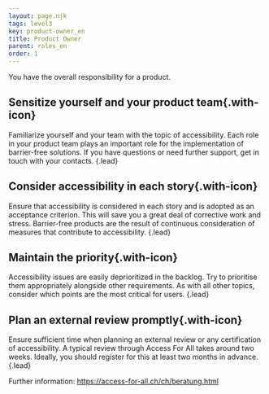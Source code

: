 ```yaml
---
layout: page.njk
tags: level3
key: product-owner_en
title: Product Owner
parent: roles_en
order: 1
---
```


You have the overall responsibility for a product.

## <sbb-icon name="circle-tick-medium"></sbb-icon> Sensitize yourself and your product team{.with-icon}
Familiarize yourself and your team with the topic of accessibility. Each role in your product team plays an important role for the implementation of barrier-free solutions. If you have questions or need further support, get in touch with your <sbb-link variant="inline" type="button" href="/{{page.lang}}/accessibility/introduction/contact/">contacts</sbb-link>. {.lead}

## <sbb-icon name="circle-tick-medium"></sbb-icon> Consider accessibility in each story{.with-icon}
Ensure that accessibility is considered in each story and is adopted as an acceptance criterion. This will save you a great deal of corrective work and stress. Barrier-free products are the result of continuous consideration of measures that contribute to accessibility. {.lead}

## <sbb-icon name="circle-tick-medium"></sbb-icon> Maintain the priority{.with-icon}
Accessibility issues are easily deprioritized in the backlog. Try to prioritise them appropriately alongside other requirements. As with all other topics, consider which points are the most critical for users. {.lead}

## <sbb-icon name="circle-tick-medium"></sbb-icon> Plan an external review promptly{.with-icon}
Ensure sufficient time when planning an external review or any <sbb-link variant="inline" type="button" href="/{{page.lang}}/accessibility/introduction/further-information/">certification</sbb-link> of accessibility. A typical review through Access For All takes around two weeks. Ideally, you should register for this at least two months in advance. {.lead}

Further information: <sbb-link variant="inline" type="button" target="_blank" href="https://access-for-all.ch/ch/beratung.html">https://access-for-all.ch/ch/beratung.html</sbb-link>